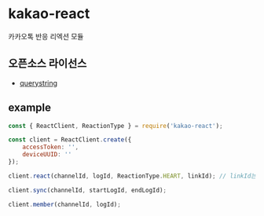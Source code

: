 # kakao-react
카카오톡 반응 리엑션 모듈

## 오픈소스 라이선스
- [querystring](https://github.com/Gozala/querystring/blob/master/LICENSE)

## example
```js
const { ReactClient, ReactionType } = require('kakao-react');

const client = ReactClient.create({
    accessToken: '',
    deviceUUID: ''
});

client.react(channelId, logId, ReactionType.HEART, linkId); // linkId는 오픈채팅일 경우에만 넣습니다.

client.sync(channelId, startLogId, endLogId);

client.member(channelId, logId);
```